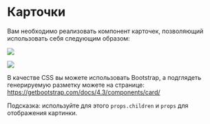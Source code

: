 # Карточки

Вам необходимо реализовать компонент карточек, позволяющий использовать себя следующим образом:

![](https://github.com/netology-code/ra16-homeworks/raw/master/composition/cards/assets/card1.png)

![](https://github.com/netology-code/ra16-homeworks/raw/master/composition/cards/assets/card2.png)

В качестве CSS вы можете использовать Bootstrap, а подглядеть генерируемую разметку можете на странице: https://getbootstrap.com/docs/4.3/components/card/

Подсказка: используйте для этого `props.children` и `props` для отображения картинки.
